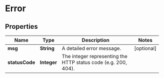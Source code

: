 # Error

## Properties
Name | Type | Description | Notes
------------ | ------------- | ------------- | -------------
**msg** | **String** | A detailed error message. |  [optional]
**statusCode** | **Integer** | The integer representing the HTTP status code (e.g. 200, 404). | 
